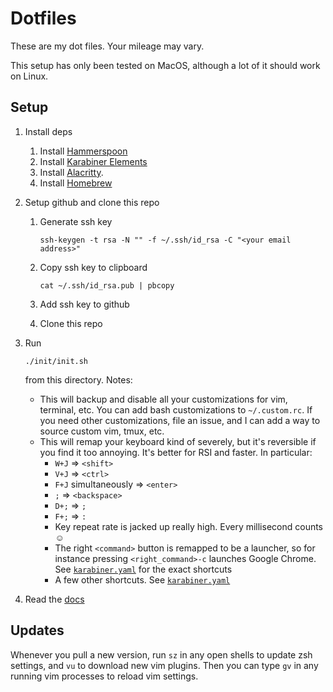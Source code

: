 Dotfiles
========
These are my dot files.  Your mileage may vary.

This setup has only been tested on MacOS, although a lot of it should work on
Linux.

Setup
-----

1. Install deps
   1. Install [Hammerspoon](http://www.hammerspoon.org/)
   1. Install [Karabiner Elements](https://pqrs.org/osx/karabiner/)
   1. Install [Alacritty](https://github.com/jwilm/alacritty).
   1. Install [Homebrew](https://brew.sh)
1. Setup github and clone this repo
   1. Generate ssh key

      ```
      ssh-keygen -t rsa -N "" -f ~/.ssh/id_rsa -C "<your email address>"
      ```

   1. Copy ssh key to clipboard

      ```
      cat ~/.ssh/id_rsa.pub | pbcopy
      ```

   1. Add ssh key to github
   1. Clone this repo
1. Run

   ```
   ./init/init.sh
   ```

   from this directory.
   Notes:
   - This will backup and disable all your customizations for vim, terminal,
     etc.  You can add bash customizations to `~/.custom.rc`.  If you need
     other customizations, file an issue, and I can add a way to source custom
     vim, tmux, etc.
   - This will remap your keyboard kind of severely, but it's reversible if you
     find it too annoying.  It's better for RSI and faster.  In particular:
     - `W+J` => `<shift>`
     - `V+J` => `<ctrl>`
     - `F+J` simultaneously => `<enter>`
     - `;` => `<backspace>`
     - `D+;` => `;`
     - `F+;` => `:`
     - Key repeat rate is jacked up really high.  Every millisecond counts ☺️
     - The right `<command>` button is remapped to be a launcher, so for
       instance pressing `<right_command>-c` launches Google Chrome.  See
       [`karabiner.yaml`](karabiner-gen/karabiner.yaml) for the exact
       shortcuts
     - A few other shortcuts. See
       [`karabiner.yaml`](karabiner-gen/karabiner-input.json)
1. Read the [docs](doc)

Updates
-------
Whenever you pull a new version, run `sz` in any open shells to update zsh
settings, and `vu` to download new vim plugins.  Then you can type `gv` in any
running vim processes to reload vim settings.
